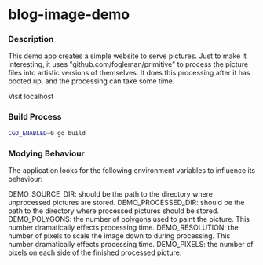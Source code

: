 # blog-image-demo

### Description
This demo app creates a simple website to serve pictures. Just to make it interesting, it uses "github.com/fogleman/primitive" to process the picture files into artistic versions of themselves. It does this processing after it has booted up, and the processing can take some time.

Visit localhost

### Build Process
```sh
CGO_ENABLED=0 go build
```

### Modying Behaviour
The application looks for the following environment variables to influence its behaviour:

DEMO_SOURCE_DIR: should be the path to the directory where unprocessed pictures are stored.
DEMO_PROCESSED_DIR: should be the path to the directory where processed pictures should be stored.
DEMO_POLYGONS: the number of polygons used to paint the picture. This number dramatically effects processing time.
DEMO_RESOLUTION: the number of pixels to scale the image down to during processing. This number dramatically effects processing time.
DEMO_PIXELS: the number of pixels on each side of the finished processed picture.
